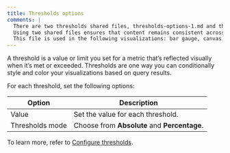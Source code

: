 ```yaml
---
title: Thresholds options
comments: |
  There are two thresholds shared files, thresholds-options-1.md and thresholds-options-2.md, to cover the most common combinations of options. 
  Using two shared files ensures that content remains consistent across visualizations that share the same options and users don't have to figure out which options apply to a specific visualization when reading that content. 
  This file is used in the following visualizations: bar gauge, canvas, gauge, geomap, histogram, stat, state timeline, status history, table
---
```


A threshold is a value or limit you set for a metric that’s reflected visually when it’s met or exceeded. Thresholds are one way you can conditionally style and color your visualizations based on query results.

For each threshold, set the following options:

| Option          | Description                                  |
| --------------- | -------------------------------------------- |
| Value           | Set the value for each threshold.            |
| Thresholds mode | Choose from **Absolute** and **Percentage**. |

To learn more, refer to [Configure thresholds](https://grafana.com/docs/grafana/<GRAFANA_VERSION>/panels-visualizations/configure-thresholds/).
